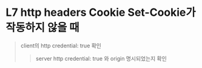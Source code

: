 # L7 http headers Cookie Set-Cookie가 작동하지 않을 때

> client의 http credential: true 확인
>
> > server http credential: true 와 origin 명시되었는지 확인
